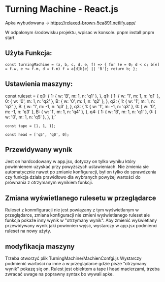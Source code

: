 # Turning Machine - React.js
Apka wybudowana -> https://relaxed-brown-5ea891.netlify.app/

W odpalonym środowisku projektu, wpisac w konsole.
pnpm install
pnpm start

## Użyta Funkcja: </br>
`const turningMachine = (a, b, c, d, e, f) => { for (e = 0; d < c; b[e] = f.w, e += f.m, d = f.n) f = a[d]b[e] || 'B']; return b; };`

## Ustawienia maszyny:</br>
const ruleset = {
  q0: {
    1: { w: 'B', m: 1, n: 'q1' },
  },
  q1: {
    1: { w: '1', m: 1, n: 'q1' },
    0: { w: '0', m: 1, n: 'q2' },
    B: { w: '0', m: 1, n: 'q2' },
  },
  q2: {
    1: { w: '1', m: 1, n: 'q2' },
    B: { w: '1', m: -1, n: 'q3' },
  },
  q3: {
    1: { w: '1', m: -1, n: 'q3' },
    0: { w: '0', m: -1, n: 'q3' },
    B: { w: '1', m: 1, n: 'q4' },
  },
  q4: {
    1: { w: 'B', m: 1, n: 'q1' },
    0: { w: '0', m: 1, n: 'q5' },
  },
};`

`const tape = [1, 1, 1];`

`const head = ['q5', 'q0', 0];`

## Przewidywany wynik
Jest on hardcodowany w app.jsx, dotyczy on tylko wyniku który powinnienem uzyskać przy powyższych ustawieniach. Nie zmienia sie automatycznie nawet po zmianie konfiguracji, był on tylko do sprawdzenia czy funkcja działa prawidłowo dla wybranych powyżej wartości do prównania z otrzymanym wynikiem funkcji.

## Zmiana wyświetlanego rulesetu w przeglądarce
Ruleset z konmfiguracji nie jest powiązany z tym wyświetlanym w przeglądarce, zmiana konfiguracji nie zmieni wyświetlanego ruleset ale funkcja pokaże inny wynik w "otrzymany wynik". Aby zmienić wyświetlany przewidywany wynik jaki powinnien wyjsć, wystarczy w app.jsx podmienci ruleset na nowy użyty. 

## modyfikacja maszyny
Trzeba otworzyć plik TurningMachine/MachienConfgi.js
Wystarczy podmienić wartości na inne a w przeglądarce gdzie pisze "otrzymany wynik" pokazę się on. Rulest jest obiektem a tape i head macierzami, trzeba zwracać uwage na poprawny syntax bo wywali apke. 



